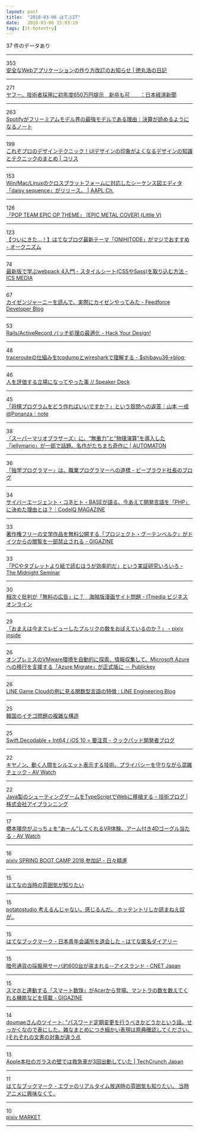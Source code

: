 ```yaml
---
layout: post
title:  "2018-03-06 はてぶIT"
date:   2018-03-06 15:03:19
tags: [it-hotentry]
---
```

37 件のデータあり

<hr><div class="row">
<div class="col-1"><span class="badge badge-pill badge-success h2">353</span></div>
<div class="col-11"><a href='https://blog.tokumaru.org/2018/03/wasbook2.html' target='_blank'>安全なWebアプリケーションの作り方改訂のお知らせ | 徳丸浩の日記</a></div>
</div>
<hr>
<div class="row">
<div class="col-1"><span class="badge badge-pill badge-success h2">271</span></div>
<div class="col-11"><a href='https://www.nikkei.com/article/DGXMZO27707600V00C18A3TI1000/' target='_blank'>ヤフー、技術者採用に初年度650万円提示　新卒も可　　：日本経済新聞</a></div>
</div>
<hr>
<div class="row">
<div class="col-1"><span class="badge badge-pill badge-success h2">263</span></div>
<div class="col-11"><a href='https://irnote.com/n/na8b9dd20e449' target='_blank'>Spotifyがフリーミアムモデル界の最強モデルである理由｜決算が読めるようになるノート</a></div>
</div>
<hr>
<div class="row">
<div class="col-1"><span class="badge badge-pill badge-success h2">199</span></div>
<div class="col-11"><a href='http://coliss.com/articles/build-websites/operation/design/cheat-codes-for-designing-user-interfaces.html' target='_blank'>これぞプロのデザインテクニック！UIデザインの印象がよくなるデザインの知識とテクニックのまとめ | コリス</a></div>
</div>
<hr>
<div class="row">
<div class="col-1"><span class="badge badge-pill badge-success h2">153</span></div>
<div class="col-11"><a href='https://applech2.com/archives/20180305-daisy_sequence-sequence-diagram-editor.html' target='_blank'>Win/Mac/Linuxのクロスプラットフォームに対応したシーケンス図エディタ「daisy sequence」がリリース。 | AAPL Ch.</a></div>
</div>
<hr>
<div class="row">
<div class="col-1"><span class="badge badge-pill badge-success h2">126</span></div>
<div class="col-11"><a href='http://www.youtube.com/watch?v=8Q_9nS5hFmM' target='_blank'>「POP TEAM EPIC OP THEME」 [EPIC METAL COVER] (Little V)</a></div>
</div>
<hr>
<div class="row">
<div class="col-1"><span class="badge badge-pill badge-success h2">123</span></div>
<div class="col-11"><a href='http://www.okuni.me/entry/hatenablog-theme-onihitode' target='_blank'>【ついにきた…！】はてなブログ最新テーマ「ONIHITODE」がマジでおすすめ - オークニズム</a></div>
</div>
<hr>
<div class="row">
<div class="col-1"><span class="badge badge-pill badge-success h2">74</span></div>
<div class="col-11"><a href='https://ics.media/entry/17376' target='_blank'>最新版で学ぶwebpack 4入門 - スタイルシート(CSSやSass)を取り込む方法 - ICS MEDIA</a></div>
</div>
<hr>
<div class="row">
<div class="col-1"><span class="badge badge-pill badge-success h2">67</span></div>
<div class="col-11"><a href='http://developer.feedforce.jp/entry/2018/03/05/195913' target='_blank'>カイゼンジャーニーを読んで、実際にカイゼンやってみた - Feedforce Developer Blog</a></div>
</div>
<hr>
<div class="row">
<div class="col-1"><span class="badge badge-pill badge-success h2">53</span></div>
<div class="col-11"><a href='http://blog.toshimaru.net/rails-batch-optimization/' target='_blank'>Rails/ActiveRecord バッチ処理の最適化 - Hack Your Design!</a></div>
</div>
<hr>
<div class="row">
<div class="col-1"><span class="badge badge-pill badge-success h2">48</span></div>
<div class="col-11"><a href='http://blog.shibayu36.org/entry/2018/03/05/193000' target='_blank'>tracerouteの仕組みをtcpdumpとwiresharkで理解する - $shibayu36->blog;</a></div>
</div>
<hr>
<div class="row">
<div class="col-1"><span class="badge badge-pill badge-success h2">46</span></div>
<div class="col-11"><a href='https://speakerdeck.com/1amageek/ren-woping-jia-suruli-chang-ninatuteyatutashi' target='_blank'>人を評価する立場になってやった事 // Speaker Deck</a></div>
</div>
<hr>
<div class="row">
<div class="col-1"><span class="badge badge-pill badge-success h2">45</span></div>
<div class="col-11"><a href='https://note.mu/issei_y/n/ne0996b47a562' target='_blank'>「将棋プログラムをどう作ればいいですか？」という質問への返答｜山本 一成@Ponanza｜note</a></div>
</div>
<hr>
<div class="row">
<div class="col-1"><span class="badge badge-pill badge-success h2">38</span></div>
<div class="col-11"><a href='http://jp.automaton.am/articles/newsjp/20180305-63965/' target='_blank'>『スーパーマリオブラザーズ』に、“無重力”と“物理演算”を導入した「jellymario」が一部で話題。名作がたちまち奇作に | AUTOMATON</a></div>
</div>
<hr>
<div class="row">
<div class="col-1"><span class="badge badge-pill badge-success h2">36</span></div>
<div class="col-11"><a href='http://shacho.beproud.jp/entry/self-taught-programmer' target='_blank'>「独学プログラマー」は、職業プログラマーへの道標 - ビープラウド社長のブログ</a></div>
</div>
<hr>
<div class="row">
<div class="col-1"><span class="badge badge-pill badge-success h2">34</span></div>
<div class="col-11"><a href='https://codeiq.jp/magazine/2018/03/57560/' target='_blank'>サイバーエージェント・コネヒト・BASEが語る、今あえて開発言語を「PHP」に決めた理由とは？｜CodeIQ MAGAZINE</a></div>
</div>
<hr>
<div class="row">
<div class="col-1"><span class="badge badge-pill badge-success h2">33</span></div>
<div class="col-11"><a href='https://gigazine.net/news/20180305-project-gutenberg-access-ban-germany/' target='_blank'>著作権フリーの文学作品を無料公開する「プロジェクト・グーテンベルク」がドイツからの閲覧を一部禁止される - GIGAZINE</a></div>
</div>
<hr>
<div class="row">
<div class="col-1"><span class="badge badge-pill badge-success h2">33</span></div>
<div class="col-11"><a href='http://blog.midnightseminar.net/entry/2015/08/08/133633' target='_blank'>「PCやタブレットより紙で読むほうが効率的だ」という実証研究いろいろ - The Midnight Seminar</a></div>
</div>
<hr>
<div class="row">
<div class="col-1"><span class="badge badge-pill badge-success h2">30</span></div>
<div class="col-11"><a href='http://www.itmedia.co.jp/business/articles/1803/05/news075.html' target='_blank'>相次ぐ批判が「無料の広告」に？　海賊版漫画サイト問題 - ITmedia ビジネスオンライン</a></div>
</div>
<hr>
<div class="row">
<div class="col-1"><span class="badge badge-pill badge-success h2">29</span></div>
<div class="col-11"><a href='https://inside.pixiv.blog/kana/3486' target='_blank'>「おまえは今までレビューしたプルリクの数をおぼえているのか？」 - pixiv inside</a></div>
</div>
<hr>
<div class="row">
<div class="col-1"><span class="badge badge-pill badge-success h2">26</span></div>
<div class="col-11"><a href='http://www.publickey1.jp/blog/18/vmwaremicrosoft_azureazure_migrate.html' target='_blank'>オンプレミスのVMware環境を自動的に探索、情報収集して、Microsoft Azureへの移行を支援する「Azure Migrate」が正式版に － Publickey</a></div>
</div>
<hr>
<div class="row">
<div class="col-1"><span class="badge badge-pill badge-success h2">26</span></div>
<div class="col-11"><a href='https://engineering.linecorp.com/ja/blog/detail/244' target='_blank'>LINE Game Cloudの例に見る関数型言語の特徴 : LINE Engineering Blog</a></div>
</div>
<hr>
<div class="row">
<div class="col-1"><span class="badge badge-pill badge-success h2">25</span></div>
<div class="col-11"><a href='http://twitter.com/i/moments/970545941693345792' target='_blank'>韓国のイチゴ問題の複雑な構造</a></div>
</div>
<hr>
<div class="row">
<div class="col-1"><span class="badge badge-pill badge-success h2">25</span></div>
<div class="col-11"><a href='http://techlife.cookpad.com/entry/2018/03/06/100121' target='_blank'>Swift.Decodable + Int64 / iOS 10 = 要注意 - クックパッド開発者ブログ</a></div>
</div>
<hr>
<div class="row">
<div class="col-1"><span class="badge badge-pill badge-success h2">22</span></div>
<div class="col-11"><a href='https://av.watch.impress.co.jp/docs/news/1109748.html' target='_blank'>キヤノン、動く人間をシルエット表示する技術。プライバシーを守りながら混雑チェック - AV Watch</a></div>
</div>
<hr>
<div class="row">
<div class="col-1"><span class="badge badge-pill badge-success h2">22</span></div>
<div class="col-11"><a href='http://iplanning.hatenablog.jp/entry/2018/03/06/080000' target='_blank'>Java製のシューティングゲームをTypeScriptでWebに移植する - 技術ブログ | 株式会社アイプランニング</a></div>
</div>
<hr>
<div class="row">
<div class="col-1"><span class="badge badge-pill badge-success h2">17</span></div>
<div class="col-11"><a href='https://av.watch.impress.co.jp/docs/news/1109888.html' target='_blank'>橋本環奈がぷっちょを“あーん”してくれるVR体験、アーム付き4Dゴーグル当たる - AV Watch</a></div>
</div>
<hr>
<div class="row">
<div class="col-1"><span class="badge badge-pill badge-success h2">16</span></div>
<div class="col-11"><a href='http://muttan1203.hatenablog.com/entry/pixiv-SPRING-BOOT-CAMP-2018' target='_blank'>pixiv SPRING BOOT CAMP 2018 参加記 - 日々精進</a></div>
</div>
<hr>
<div class="row">
<div class="col-1"><span class="badge badge-pill badge-success h2">15</span></div>
<div class="col-11"><a href='https://anond.hatelabo.jp/20180306055128' target='_blank'>はてなの当時の雰囲気が知りたい</a></div>
</div>
<hr>
<div class="row">
<div class="col-1"><span class="badge badge-pill badge-success h2">15</span></div>
<div class="col-11"><a href='https://anond.hatelabo.jp/20180305184908' target='_blank'>potatostudio 考えるんじゃない。感じるんだ。 ホッテントリしか読まねえ奴が..</a></div>
</div>
<hr>
<div class="row">
<div class="col-1"><span class="badge badge-pill badge-success h2">15</span></div>
<div class="col-11"><a href='http://b.hatena.ne.jp/entry/s/anond.hatelabo.jp/20180306002045' target='_blank'>はてなブックマーク - 日本青年会議所を退会した - はてな匿名ダイアリー</a></div>
</div>
<hr>
<div class="row">
<div class="col-1"><span class="badge badge-pill badge-success h2">15</span></div>
<div class="col-11"><a href='https://japan.cnet.com/article/35115662/' target='_blank'>暗号通貨の採掘用サーバ約600台が盗まれる--アイスランド - CNET Japan</a></div>
</div>
<hr>
<div class="row">
<div class="col-1"><span class="badge badge-pill badge-success h2">15</span></div>
<div class="col-11"><a href='https://gigazine.net/news/20180306-acer-smart-beads/' target='_blank'>スマホと連動する「スマート数珠」がAcerから登場、マントラの数を数えてくれる機能などを搭載 - GIGAZINE</a></div>
</div>
<hr>
<div class="row">
<div class="col-1"><span class="badge badge-pill badge-success h2">14</span></div>
<div class="col-11"><a href='http://twitter.com/donz80/status/970537496650985473' target='_blank'>doumaeさんのツイート: "パスワード定期変更を行うべきかどうかという話。せっかくなので表にした。雑なまとめにつき細かい表現は原典確認してください。(それぞれの文書の対象が違う点</a></div>
</div>
<hr>
<div class="row">
<div class="col-1"><span class="badge badge-pill badge-success h2">13</span></div>
<div class="col-11"><a href='http://jp.techcrunch.com/2018/03/06/2018-03-05-apples-glass-walls-result-in-911-calls/' target='_blank'>Apple本社のガラスの壁では救急車が3回出動していた | TechCrunch Japan</a></div>
</div>
<hr>
<div class="row">
<div class="col-1"><span class="badge badge-pill badge-success h2">11</span></div>
<div class="col-11"><a href='http://b.hatena.ne.jp/entry/s/anond.hatelabo.jp/20180303064407' target='_blank'>はてなブックマーク - エヴァのリアルタイム放送時の雰囲気も知りたい。 当時アニメに興味なくて..</a></div>
</div>
<hr>
<div class="row">
<div class="col-1"><span class="badge badge-pill badge-success h2">10</span></div>
<div class="col-11"><a href='https://market.pixiv.net/' target='_blank'>pixiv MARKET</a></div>
</div>
<hr>
